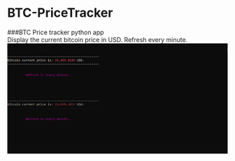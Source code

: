 # BTC-PriceTracker
###BTC Price tracker python app<br>
Display the current bitcoin price in USD. Refresh every minute.<br>
![My Image](btc.png)
